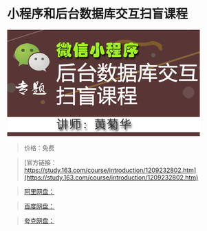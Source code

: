 # 小程序和后台数据库交互扫盲课程

![img](../../../assets/study163/free/0bd1771ce9cd43029c572ac0d882699f.png)

> 价格：免费

> [官方链接：https://study.163.com/course/introduction/1209232802.htm](https://study.163.com/course/introduction/1209232802.htm)

> [阿里网盘：]()

> [百度网盘：]()

> [夸克网盘：]()
